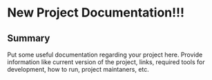 # New Project Documentation!!!

## Summary
Put some useful documentation regarding your project here. Provide information like current version of the project,
links, required tools for development, how to run, project maintaners, etc.  